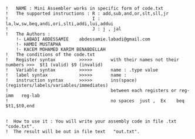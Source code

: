     !   NAME : Mini Assembler works in specific form of code.txt
    !   The supported instructions : R : add,sub,and,or,slt,sll,jr
    !                                I : la,lw,sw,beq,andi,ori,slti,addi,lui,addui
    !                                J : j , jal
    !   The Authors :
        !- LABADI ABDESSAMIE    abdessamie.labadi@gmail.com
        !- HAMDI MUSTAPHA
        !- KACEM MOHAMED KARIM BENABDELLAH
    !   The conditions of the code.txt
    !   Register syntax         >>>>>       with their names not their numbers >>>  $t1 (valid) $9 (invalid)
    !   Variable syntax         >>>>>       name : .type value
    !   label syntax            >>>>>       name :
    !   instruction syntax      >>>>>       ins(space)(registers/labels/variables/immediates)
    !                                       between each registers or reg-imm   reg-lab
    !                                       no spaces  just ,  Ex    beq $t1,$t0,end


    !  How to use it : You will write your assembly code in file .txt  "code.txt".
    !  The result will be out in file text   "out.txt".
